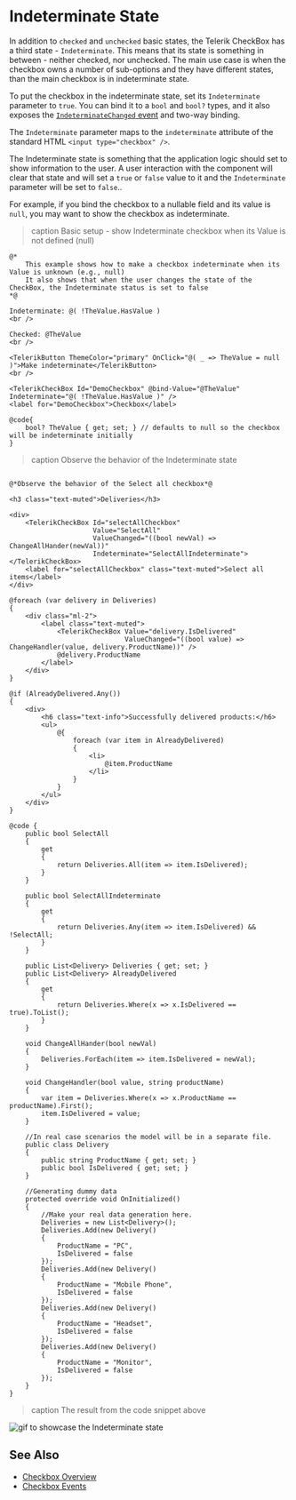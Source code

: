 
# Indeterminate State

In addition to `checked` and `unchecked` basic states, the Telerik CheckBox has a third state - `Indeterminate`. This means that its state is something in between - neither checked, nor unchecked.
The main use case is when the checkbox owns a number of sub-options and they have different states, than the main checkbox is in indeterminate state.

To put the checkbox in the indeterminate state, set its `Indeterminate` parameter to `true`. You can bind it to a `bool` and `bool?` types, and it also exposes the [`IndeterminateChanged` event](slug:checkbox-events#indeterminatechanged) and two-way binding.

The `Indeterminate` parameter maps to the `indeterminate` attribute of the standard HTML `<input type="checkbox" />`.

The Indeterminate state is something that the application logic should set to show information to the user. A user interaction with the component will clear that state and will set a `true` or `false` value to it and the `Indeterminate` parameter will be set to `false`..

For example, if you bind the checkbox to a nullable field and its value is `null`, you may want to show the checkbox as indeterminate.

>caption Basic setup - show Indeterminate checkbox when its Value is not defined (null)

````RAZOR
@* 
    This example shows how to make a checkbox indeterminate when its Value is unknown (e.g., null)
    It also shows that when the user changes the state of the CheckBox, the Indeterminate status is set to false
*@

Indeterminate: @( !TheValue.HasValue )
<br />

Checked: @TheValue
<br />

<TelerikButton ThemeColor="primary" OnClick="@( _ => TheValue = null )">Make indeterminate</TelerikButton>
<br />

<TelerikCheckBox Id="DemoCheckbox" @bind-Value="@TheValue" Indeterminate="@( !TheValue.HasValue )" />
<label for="DemoCheckbox">Checkbox</label>

@code{
    bool? TheValue { get; set; } // defaults to null so the checkbox will be indeterminate initially
}
````

>caption Observe the behavior of the Indeterminate state

````RAZOR

@*Observe the behavior of the Select all checkbox*@

<h3 class="text-muted">Deliveries</h3>

<div>
    <TelerikCheckBox Id="selectAllCheckbox"
                     Value="SelectAll"
                     ValueChanged="((bool newVal) => ChangeAllHander(newVal))"
                     Indeterminate="SelectAllIndeterminate"></TelerikCheckBox>
    <label for="selectAllCheckbox" class="text-muted">Select all items</label>
</div>

@foreach (var delivery in Deliveries)
{
    <div class="ml-2">
        <label class="text-muted">
            <TelerikCheckBox Value="delivery.IsDelivered"
                             ValueChanged="((bool value) => ChangeHandler(value, delivery.ProductName))" />
            @delivery.ProductName
        </label>
    </div>
}

@if (AlreadyDelivered.Any())
{
    <div>
        <h6 class="text-info">Successfully delivered products:</h6>
        <ul>
            @{
                foreach (var item in AlreadyDelivered)
                {
                    <li>
                        @item.ProductName
                    </li>
                }
            }
        </ul>
    </div>
}

@code {
    public bool SelectAll
    {
        get
        {
            return Deliveries.All(item => item.IsDelivered);
        }
    }

    public bool SelectAllIndeterminate
    {
        get
        {
            return Deliveries.Any(item => item.IsDelivered) && !SelectAll;
        }
    }

    public List<Delivery> Deliveries { get; set; }
    public List<Delivery> AlreadyDelivered
    {
        get
        {
            return Deliveries.Where(x => x.IsDelivered == true).ToList();
        }
    }

    void ChangeAllHander(bool newVal)
    {
        Deliveries.ForEach(item => item.IsDelivered = newVal);
    }

    void ChangeHandler(bool value, string productName)
    {
        var item = Deliveries.Where(x => x.ProductName == productName).First();
        item.IsDelivered = value;
    }

    //In real case scenarios the model will be in a separate file.
    public class Delivery
    {
        public string ProductName { get; set; }
        public bool IsDelivered { get; set; }
    }

    //Generating dummy data
    protected override void OnInitialized()
    {
        //Make your real data generation here.
        Deliveries = new List<Delivery>();
        Deliveries.Add(new Delivery()
        {
            ProductName = "PC",
            IsDelivered = false
        });
        Deliveries.Add(new Delivery()
        {
            ProductName = "Mobile Phone",
            IsDelivered = false
        });
        Deliveries.Add(new Delivery()
        {
            ProductName = "Headset",
            IsDelivered = false
        });
        Deliveries.Add(new Delivery()
        {
            ProductName = "Monitor",
            IsDelivered = false
        });
    }
}
````

>caption The result from the code snippet above

![gif to showcase the Indeterminate state](images/checkbox-indeterminate-example.gif)

## See Also

* [Checkbox Overview](slug:checkbox-overview)
* [Checkbox Events](slug:checkbox-events)
